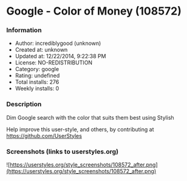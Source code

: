 # Google - Color of Money (108572)

### Information
- Author: incrediblygood (unknown)
- Created at: unknown
- Updated at: 12/22/2014, 9:22:38 PM
- License: NO-REDISTRIBUTION
- Category: google
- Rating: undefined
- Total installs: 276
- Weekly installs: 0


### Description
Dim Google search with the color that suits them best using Stylish

Help improve this user-style, and others, by contributing at https://github.com/UserStyles


### Screenshots (links to userstyles.org)
![https://userstyles.org/style_screenshots/108572_after.png](https://userstyles.org/style_screenshots/108572_after.png)


